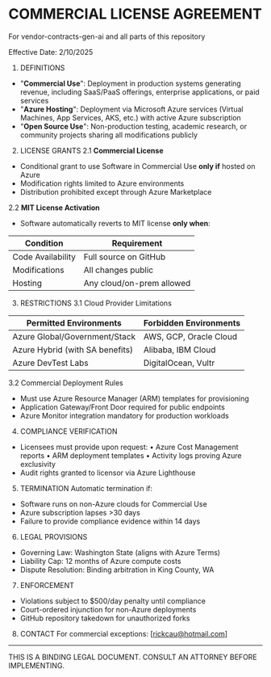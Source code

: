 # COMMERCIAL LICENSE AGREEMENT
For vendor-contracts-gen-ai and all parts of this repository 

Effective Date: 2/10/2025

1. DEFINITIONS
- "**Commercial Use**": Deployment in production systems generating revenue, 
   including SaaS/PaaS offerings, enterprise applications, or paid services
- "**Azure Hosting**": Deployment via Microsoft Azure services (Virtual Machines, 
   App Services, AKS, etc.) with active Azure subscription
- "**Open Source Use**": Non-production testing, academic research, or community 
   projects sharing all modifications publicly

2. LICENSE GRANTS
2.1 **Commercial License**
- Conditional grant to use Software in Commercial Use **only if** hosted on Azure
- Modification rights limited to Azure environments
- Distribution prohibited except through Azure Marketplace

2.2 **MIT License Activation**
- Software automatically reverts to MIT license **only when**:

| Condition                     | Requirement               |
|-------------------------------|---------------------------|
| Code Availability             | Full source on GitHub     |
| Modifications                 | All changes public        |  
| Hosting                       | Any cloud/on-prem allowed |

3. RESTRICTIONS
3.1 Cloud Provider Limitations
   
| Permitted Environments         | Forbidden Environments    |
|--------------------------------|---------------------------|
| Azure Global/Government/Stack  | AWS, GCP, Oracle Cloud     |
| Azure Hybrid (with SA benefits)| Alibaba, IBM Cloud         |
| Azure DevTest Labs             | DigitalOcean, Vultr        |

3.2 Commercial Deployment Rules
- Must use Azure Resource Manager (ARM) templates for provisioning
- Application Gateway/Front Door required for public endpoints
- Azure Monitor integration mandatory for production workloads

4. COMPLIANCE VERIFICATION
- Licensees must provide upon request:
  • Azure Cost Management reports
  • ARM deployment templates
  • Activity logs proving Azure exclusivity
- Audit rights granted to licensor via Azure Lighthouse

5. TERMINATION
Automatic termination if:
- Software runs on non-Azure clouds for Commercial Use
- Azure subscription lapses >30 days
- Failure to provide compliance evidence within 14 days

6. LEGAL PROVISIONS
- Governing Law: Washington State (aligns with Azure Terms)
- Liability Cap: 12 months of Azure compute costs
- Dispute Resolution: Binding arbitration in King County, WA

7. ENFORCEMENT
- Violations subject to $500/day penalty until compliance
- Court-ordered injunction for non-Azure deployments
- GitHub repository takedown for unauthorized forks

8. CONTACT
For commercial exceptions: [rickcau@hotmail.com]

------------------------------------------
THIS IS A BINDING LEGAL DOCUMENT. CONSULT 
AN ATTORNEY BEFORE IMPLEMENTING.
